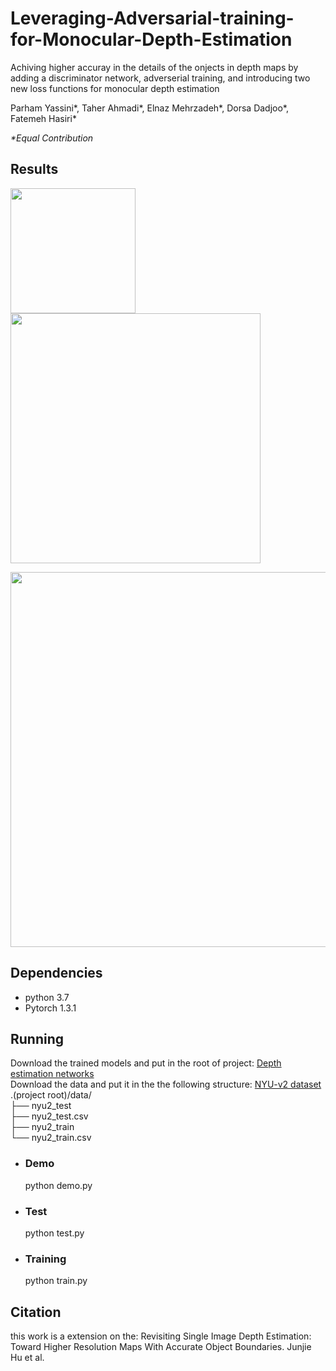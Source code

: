 # Leveraging-Adversarial-training-for-Monocular-Depth-Estimation
Achiving higher accuray in the details of the onjects in depth maps by adding a discriminator network, adverserial training, and introducing two new loss functions for monocular depth estimation

Parham Yassini*, Taher Ahmadi*, Elnaz Mehrzadeh*, Dorsa Dadjoo*, Fatemeh Hasiri*

*\*Equal Contribution*

Results
-
<p float="left">
<img src="https://raw.githubusercontent.com/taherahmadi/Leveraging-Adversarial-training-for-Monocular-Depth-Estimation/master/examples/demo.gif" width="200"/>
<img src="https://raw.githubusercontent.com/taherahmadi/Leveraging-Adversarial-training-for-Monocular-Depth-Estimation/master/examples/results_1.png" width="400"/>
</p>
<img src="https://raw.githubusercontent.com/taherahmadi/Leveraging-Adversarial-training-for-Monocular-Depth-Estimation/master/examples/results_2.png" width="600"/>

Dependencies
-

+ python 3.7<br>
+ Pytorch 1.3.1<br>

Running
-

Download the trained models and put in the root of project:
[Depth estimation networks](https://drive.google.com/file/d/1IJ8XvPOb3k-aEg0UX5Zp96sA-8C_PthB/view?usp=sharing) <br>
Download the data and put it in the the following structure:
[NYU-v2 dataset](https://drive.google.com/file/d/1WoOZOBpOWfmwe7bknWS5PMUCLBPFKTOw/view?usp=sharing) <br>
.(project root)/data/<br>
		├── nyu2_test<br>
		├── nyu2_test.csv<br>
		├── nyu2_train<br>
		└── nyu2_train.csv<br>

+ ### Demo<br>
  python demo.py<br>
+ ### Test<br>
  python test.py<br>
+ ### Training<br>
  python train.py<br>

Citation
-
this work is a extension on the: Revisiting Single Image Depth Estimation: Toward Higher Resolution Maps With Accurate Object Boundaries. Junjie Hu et al.
